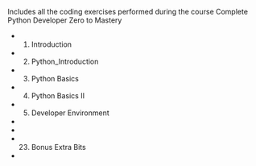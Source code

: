 Includes all the coding exercises performed during the course Complete Python Developer Zero to Mastery

- 1. Introduction
- 2. Python_Introduction
- 3. Python Basics
- 4. Python Basics II
- 5. Developer Environment
-
-
- 23. Bonus Extra Bits
- 